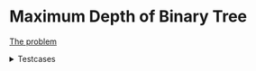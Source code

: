 # Maximum Depth of Binary Tree

[The problem](https://leetcode.com/problems/maximum-depth-of-binary-tree/)

<details><summary>Testcases</summary>
<p>

```
[3,9,20,null,null,15,7]
[null]
[3]
```

</p>
</details>

